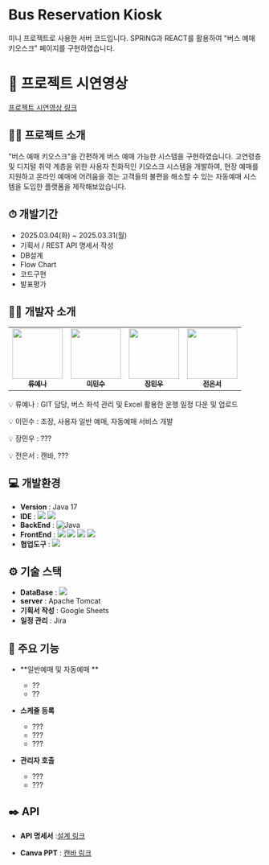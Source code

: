 # Bus Reservation Kiosk
미니 프로젝트로 사용한 서버 코드입니다. 
SPRING과 REACT를 활용하여 "버스 예매 키오스크" 페이지를 구현하였습니다.

# 🎥 프로젝트 시연영상

[프로젝트 시연영상 링크](https://youtu.be/e5RxGTHe5YU)


## 👨‍🏫 프로젝트 소개
"버스 예매 키오스크"을 간편하게 버스 예매 가능한 시스템을 구현하였습니다.
고연령층 및 디지털 취약 계층을 위한 사용자 친화적인 키오스크 시스템을 개발하여, 현장 예매를 지원하고 온라인 예매에 어려움을 겪는 고객들의 불편을 해소할 수 있는 자동예매 시스템을 도입한 플랫폼을 제작해보았습니다.





## ⏱ 개발기간
- 2025.03.04(화) ~ 2025.03.31(월)
- 기획서 / REST API 명세서 작성
- DB설계
- Flow Chart
- 코드구현
- 발표평가




## 🙋‍♂️ 개발자 소개

<table>
  <tbody>
    <tr>
      <td align="center"><a href="https://github.com/Ryuyena0305"><img src="https://avatars.githubusercontent.com/u/183960634?v=4" width="100px;" alt="" /><br /><sub><b> 류예나 </b></sub></a><br /></td>
      <td align="center"><a href="https://github.com/2mxnxu"><img src="https://avatars.githubusercontent.com/u/120361803?v=4" width="100px;" alt=""/><br /><sub><b> 이민수 </b></sub></a><br /></td>
      <td align="center"><a href="https://github.com/minwoo817"><img src="https://avatars.githubusercontent.com/u/189101401?v=4" width="100px;" alt="" /><br /><sub><b> 장민우 </b></sub></a><br /></td>
      <td align="center"><a href="https://github.com/ithodol"><img src="https://avatars.githubusercontent.com/u/188819094?v=4" width="100px;" alt=""/><br /><sub><b> 전은서 </b></sub></a><br /></td>
     <tr/>
  </tbody>
</table>


💡 류예나 : GIT 담당, 버스 좌석 관리 및 Excel 활용한 운행 일정 다운 및 업로드 

💡 이민수 : 조장, 사용자 일반 예매, 자동예매 서비스 개발

💡 장민우 : ???

💡 전은서 : 캔바, ???




## 💻 개발환경
- **Version** : Java 17
- **IDE** : <img src="https://img.shields.io/badge/VSCode-007ACC?style=flat-square&logo=visualstudiocode&logoColor=white"> <img src="https://img.shields.io/badge/IntelliJ IDEA-000000?style=flat-square&logo=intellij-idea&logoColor=white">
- **BackEnd** : ![Java](https://img.shields.io/badge/Java-007396.svg?&style=for-the-badge&logo=Java&logoColor=white) 
- **FrontEnd** : <img src="https://img.shields.io/badge/React-61DAFB?style=flat-square&logo=react&logoColor=black"> 
  <img src="https://img.shields.io/badge/html5-E34F26?style=for-the-badge&logo=html5&logoColor=white"> 
  <img src="https://img.shields.io/badge/css-1572B6?style=for-the-badge&logo=css3&logoColor=white"> 
  <img src="https://img.shields.io/badge/javascript-F7DF1E?style=for-the-badge&logo=javascript&logoColor=black">
- **협업도구** : <img src="https://img.shields.io/badge/github-181717?style=for-the-badge&logo=github&logoColor=white">



## ⚙️ 기술 스택
- **DataBase** : <img src="https://img.shields.io/badge/mysql-4479A1?style=for-the-badge&logo=mysql&logoColor=white"> 
- **server** : Apache Tomcat
- **기획서 작성** : Google Sheets
- **일정 관리** : Jira




## 📌 주요 기능
- **일반예매 및 자동예매 **
  - ??
  - ??


    
- **스케줄 등록**
  - ???
  - ???
  - ???

    
- **관리자 호출**
  - ???
  - ???
    


 
## ✒️ API
- **API 명세서** :[설계 링크](https://docs.google.com/spreadsheets/d/1RW_41h6xYD6zknhlAMaRoWMZMum2rFkNr0inXzk1ppA/edit?pli=1&gid=0#gid=0)
  
- **Canva PPT** : [캔바 링크](https://www.canva.com/design/DAGhaqxYx-w/dalChxFWvSG_w0CFfknvow/edit)
